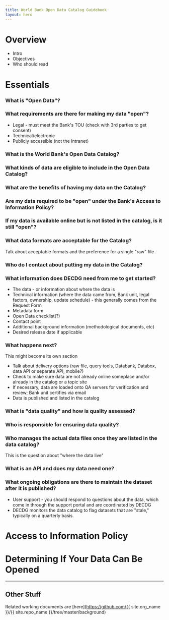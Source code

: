 ```yaml
---
title: World Bank Open Data Catalog Guidebook
layout: hero
---
```

  
# Overview #

* Intro
* Objectives
* Who should read

# Essentials #

### What is "Open Data"?

### What requirements are there for making my data "open"?

* Legal - must meet the Bank's TOU (check with 3rd parties to get consent)
* Technical/electronic
* Publicly accessible (not the Intranet)

### What is the World Bank's Open Data Catalog?

### What kinds of data are eligible to include in the Open Data Catalog?

### What are the benefits of having my data on the Catalog?

### Are my data required to be "open" under the Bank's Access to Information Policy?

### If my data is available online but is not listed in the catalog, is it still "open"?

### What data formats are acceptable for the Catalog?

Talk about acceptable formats and the preference for a single "raw" file

### Who do I contact about putting my data in the Catalog?

### What information does DECDG need from me to get started?

* The data - or information about where the data is
* Technical information (where the data came from, Bank unit, legal factors, ownership, update schedule) - this generally comes from the Request Form
* Metadata form
* Open Data checklist(?)
* Contact point
* Additional background information (methodological documents, etc)
* Desired release date if applicable

### What happens next?

This might become its own section

* Talk about delivery options (raw file, query tools, Databank, Databox, data API or separate API, mobile?)
* Check to make sure data are not already online someplace and/or already in the catalog or a topic site
* If necessary, data are loaded onto QA servers for verification and review; Bank unit certifies via email
* Data is published and listed in the catalog

### What is "data quality" and how is quality assessed?

### Who is responsible for ensuring data quality?

### Who manages the actual data files once they are listed in the data catalog?

This is the question about "where the data live"

### What is an API and does my data need one?

### What ongoing obligations are there to maintain the dataset after it is published?

* User support - you should respond to questions about the data, which come in through the support portal and are coordinated by DECDG
* DECDG monitors the data catalog to flag datasets that are "stale," typically on a quarterly basis.


# Access to Information Policy

# Determining If Your Data Can Be Opened 


----

## Other Stuff ##

Related working documents are [here](https://github.com/{{ site.org_name }}/{{ site.repo_name }}/tree/master/background)
